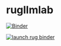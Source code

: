 # rugllmlab


[![Binder](https://mybinder.org/badge_logo.svg)](https://mybinder.org/v2/gh/UG-Team-Data-Science/rugllmlab/HEAD)


[![launch rug binder](https://img.shields.io/badge/launch-CC0000%20-rug%20binder?logo=openai)](https://binderhub.app.rug.nl/v2/gh/UG-Team-Data-Science/rugllmlab/HEAD)
